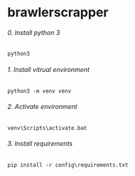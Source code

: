 # brawlerscrapper

###### 0. Install python 3

``python3``

###### 1. Install vitrual environment
``python3 -m venv venv`` 

###### 2. Activate environment

``venv\Scripts\activate.bat``

###### 3. Install requirements

``pip install -r config\requirements.txt``